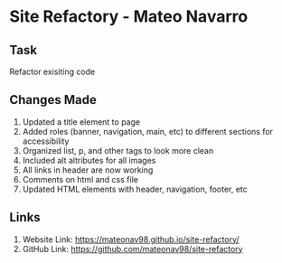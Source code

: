 # Site Refactory - Mateo Navarro

## Task

Refactor exisiting code

## Changes Made

1. Updated a title element to page
2. Added roles (banner, navigation, main, etc) to different sections for accessibility
3. Organized list, p, and other tags to look more clean
4. Included alt altributes for all images
5. All links in header are now working
6. Comments on html and css file
7. Updated HTML elements with header, navigation, footer, etc

## Links

1. Website Link: https://mateonav98.github.io/site-refactory/
2. GitHub Link: https://github.com/mateonav98/site-refactory

